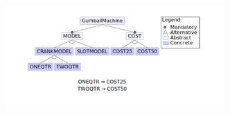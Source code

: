 ![alt "model image"](https://raw.githubusercontent.com/wenyanhe-sjsu/cmpe202/master/lab10/images/model.png)
